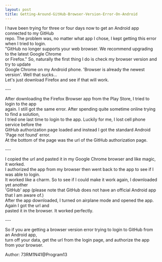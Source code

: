 ```yaml
---
layout: post
title: Getting-Around-GitHub-Browser-Version-Error-On-Android
---
```

<p>I have been trying for three or four days now to get an Android app connected to my GitHub<br />
repo. The problem was, no matter what app I chose, I kept getting this error when I tried to login.<br />
"GitHub no longer supports your web browser. We recommend upgrading to the latest Google Chrome<br />
or Firefox." So, naturally the first thing I do is check my browser version and try to update<br />
Google Chrome on my Android phone. 'Browser is already the newest version'. Well that sucks...<br />
Let's just download Firefox and see if that will work.</p>
---
<p>After downloading the Firefox Browser app from the Play Store, I tried to login to the app<br />
again. I still got the same error. After spending quite sometime online trying to find a solution, <br />
I tried one last time to login to the app. Luckily for me, I lost cell phone service before the <br />
GitHub authorization page loaded and instead I got the standard Android 'Page not found' error.<br />
At the bottom of the page was the url of the GitHub authorization page.</p>
---
<p>I copied the url and pasted it in my Google Chrome browser and like magic, it worked.<br />
I authorized the app from my browser then went back to the app to see if I was able to login. <br />
It worked like a charm. So to see if I could make it work again, I downloaded yet another <br />
'GitHub' app (please note that GitHub does not have an official Android app that I am aware of.) <br />
After the app downloaded, I turned on airplane mode and opened the app. Again I got the url and <br />
pasted it in the browser. It worked perfectly. </p>
---
<p>So if you are getting a browser version error trying to login to GitHub from an Android app, <br />
turn off your data, get the url from the login page, and authorize the app from your browser.</p>
<p align="left">Author: 73RM1N41@Program13</p>
